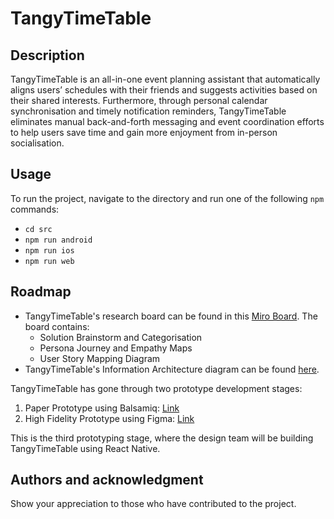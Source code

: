 # TangyTimeTable

## Description
TangyTimeTable is an all-in-one event planning assistant that automatically aligns users’ schedules with their friends and suggests activities based on their shared interests. Furthermore, through personal calendar synchronisation and timely notification reminders, TangyTimeTable eliminates manual back-and-forth messaging and event coordination efforts to help users save time and gain more enjoyment from in-person socialisation.

## Usage
To run the project, navigate to the directory and run one of the following `npm` commands:
- `cd src`
- `npm run android`
- `npm run ios`
- `npm run web`

## Roadmap
- TangyTimeTable's research board can be found in this [Miro Board](https://miro.com/app/board/uXjVMhHMptI=/?share_link_id=646779823933). The board contains:
  - Solution Brainstorm and Categorisation
  - Persona Journey and Empathy Maps
  - User Story Mapping Diagram
- TangyTimeTable's Information Architecture diagram can be found [here](https://miro.com/app/board/uXjVNeIKz_E=/?share_link_id=431567442464).

TangyTimeTable has gone through two prototype development stages:
1. Paper Prototype using Balsamiq: [Link](https://balsamiq.cloud/sti0r6/pnyd8ff)
2. High Fidelity Prototype using Figma: [Link](https://www.figma.com/file/I7GMziARoK8euZ8TZevWRK/TangyTimeTable---HiFi-Prototype---Week-7-Deliverable---COMP4511?type=design&node-id=0%3A1&mode=design&t=885dPEtNUmxg2T4Q-1)

This is the third prototyping stage, where the design team will be building TangyTimeTable using React Native.

## Authors and acknowledgment
Show your appreciation to those who have contributed to the project.

